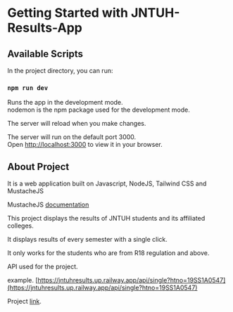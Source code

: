 # Getting Started with JNTUH-Results-App



## Available Scripts

In the project directory, you can run:

### `npm run dev`

Runs the app in the development mode.\
nodemon is the npm package used for the development mode.

The server will reload when you make changes.


The server will run on the default port 3000.\
Open [http://localhost:3000](http://localhost:3000) to view it in your browser.


## About Project

It is a web application built on Javascript, NodeJS, Tailwind CSS and MustacheJS

MustacheJS [documentation](https://github.com/janl/mustache.js/)

This project displays the results of JNTUH students and its affiliated colleges.

It displays results of every semester with a single click.

It only works for the students who are from R18 regulation and above.

API used for the project.

example. [https://jntuhresults.up.railway.app/api/single?htno=19SS1A0547](https://jntuhresults.up.railway.app/api/single?htno=19SS1A0547)



Project [link](https://vis-nu.vercel.app/).
